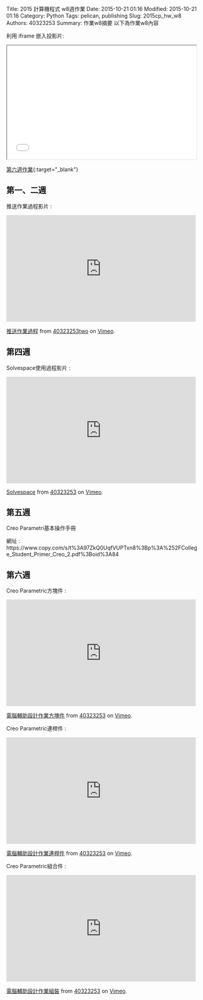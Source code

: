 Title: 2015 計算機程式 w8週作業
Date: 2015-10-21 01:16
Modified: 2015-10-21 01:16
Category: Python
Tags: pelican, publishing
Slug: 2015cp_hw_w8
Authors: 40323253
Summary: 作業w8摘要
以下為作業w8內容

利用 iframe 嵌入投影片:

<iframe src="40323253_cp_w8.html" width="500" height="300"></iframe>

[第六週作業](40323253_cp_w8.html){:target="_blank"}


<h2>第一、二週</h2>
<p>推送作業過程影片 : </p>
<iframe src="https://player.vimeo.com/video/144345819" width="500" height="281" frameborder="0" webkitallowfullscreen mozallowfullscreen allowfullscreen></iframe> <p><a href="https://vimeo.com/144345819">推送作業過程</a> from <a href="https://vimeo.com/user45426766">40323253two</a> on <a href="https://vimeo.com">Vimeo</a>.</p>


<h2>第四週</h2>
<p>Solvespace使用過程影片 : </p>
<iframe src="https://player.vimeo.com/video/144323697" width="500" height="281" frameborder="0" webkitallowfullscreen mozallowfullscreen allowfullscreen></iframe> <p><a href="https://vimeo.com/144323697">Solvespace</a> from <a href="https://vimeo.com/user44939680">40323253</a> on <a href="https://vimeo.com">Vimeo</a>.</p>

<h2>第五週</h2>
<p>Creo Parametri基本操作手冊</p>
<p>網址 : https://www.copy.com/s/t%3A97ZkQ0UqfVUPTxn8%3Bp%3A%252FCollege_Student_Primer_Creo_2.pdf%3Boid%3A84 </p>
    
<h2>第六週</h2>
<p>Creo Parametric方塊件 : </p>
<iframe src="https://player.vimeo.com/video/143509428" width="500" height="281" frameborder="0" webkitallowfullscreen mozallowfullscreen allowfullscreen></iframe> <p><a href="https://vimeo.com/143509428">電腦輔助設計作業方塊件</a> from <a href="https://vimeo.com/user44939680">40323253</a> on <a href="https://vimeo.com">Vimeo</a>.</p>
<p>Creo Parametric連桿件 : </p>
<iframe src="https://player.vimeo.com/video/142718510" width="500" height="281" frameborder="0" webkitallowfullscreen mozallowfullscreen allowfullscreen></iframe> <p><a href="https://vimeo.com/142718510">電腦輔助設計作業連桿件</a> from <a href="https://vimeo.com/user44939680">40323253</a> on <a href="https://vimeo.com">Vimeo</a>.</p>
<p>Creo Parametric組合件 : </p>
<iframe src="https://player.vimeo.com/video/142718958" width="500" height="281" frameborder="0" webkitallowfullscreen mozallowfullscreen allowfullscreen></iframe> <p><a href="https://vimeo.com/142718958">電腦輔助設計作業組裝</a> from <a href="https://vimeo.com/user44939680">40323253</a> on <a href="https://vimeo.com">Vimeo</a>.</p>
